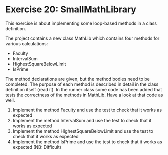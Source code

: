 ﻿# Exercise 20: SmallMathLibrary

This exercise is about implementing some loop-based methods in a 
class definition.

The project contains a new class MathLib which contains four 
methods for various calculations:

  - Faculty
  - IntervalSum
  - HighestSquareBelowLimit
  - IsPrime

The method declarations are given, but the method bodies need to be 
completed. The purpose of each method is described in detail in the 
class definition itself (read it). In the runner class some code 
has been added that tests the correctness of the methods in MathLib. 
Have a look at that code as well.

  1. Implement the method Faculty and use the test to check that 
     it works as expected
  2. Implement the method IntervalSum and use the test to check 
     that it works as expected
  3. Implement the method HighestSquareBelowLimit and use the test 
     to check that it works as expected
  4. Implement the method IsPrime and use the test to check that 
     it works as expected (NB: Difficult)